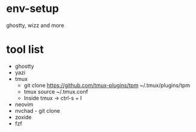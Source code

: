 # env-setup
ghostty, wizz and more

# tool list
- ghostty
- yazi
- tmux
  - git clone https://github.com/tmux-plugins/tpm ~/.tmux/plugins/tpm
  - tmux source ~/.tmux.conf
  - Inside tmux -> ctrl-s + I
- neovim
- nvchad - git clone
- zoxide
- fzf
